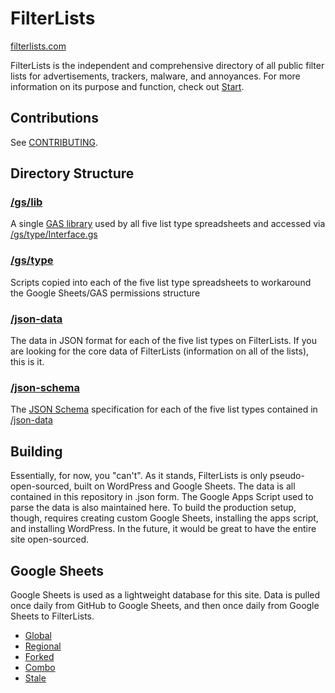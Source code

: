 # FilterLists
[filterlists.com](https://filterlists.com)

FilterLists is the independent and comprehensive directory of all public filter lists for advertisements, trackers, malware, and annoyances. For more information on its purpose and function, check out [Start](https://filterlists.com/start/).

## Contributions
See [CONTRIBUTING](https://github.com/collinbarrett/FilterLists/blob/master/CONTRIBUTING.md).

## Directory Structure

### [/gs/lib](https://github.com/collinbarrett/FilterLists/tree/master/gs/lib)
A single [GAS library](https://developers.google.com/apps-script/guide_libraries) used by all five list type spreadsheets and accessed via [/gs/type/Interface.gs](https://github.com/collinbarrett/FilterLists/blob/master/gs/type/Interface.gs)

### [/gs/type](https://github.com/collinbarrett/FilterLists/tree/master/gs/type)
Scripts copied into each of the five list type spreadsheets to workaround the Google Sheets/GAS permissions structure

### [/json-data](https://github.com/collinbarrett/FilterLists/tree/master/json-data)
The data in JSON format for each of the five list types on FilterLists. If you are looking for the core data of FilterLists (information on all of the lists), this is it.

### [/json-schema](https://github.com/collinbarrett/FilterLists/tree/master/json-schema)
The [JSON Schema](http://json-schema.org/) specification for each of the five list types contained in [/json-data](https://github.com/collinbarrett/FilterLists/tree/master/json-data)

## Building
Essentially, for now, you "can't". As it stands, FilterLists is only pseudo-open-sourced, built on WordPress and Google Sheets. The data is all contained in this repository in .json form. The Google Apps Script used to parse the data is also maintained here. To build the production setup, though, requires creating custom Google Sheets, installing the apps script, and installing WordPress. In the future, it would be great to have the entire site open-sourced.

## Google Sheets
Google Sheets is used as a lightweight database for this site. Data is pulled once daily from GitHub to Google Sheets, and then once daily from Google Sheets to FilterLists.
 - [Global](https://docs.google.com/spreadsheets/d/1RB5zne9-tIoT5mIbAq1c6-5447UI0emWngOaTgjiCAE/edit?usp=sharing)
 - [Regional](https://docs.google.com/spreadsheets/d/1Xb1y9OZ71zjkq5MiBmyCHsvFYdUfVRx6PAnlS93lqd4/edit?usp=sharing)
 - [Forked](https://docs.google.com/spreadsheets/d/1TX29KMGNVxgj7f6TD0RiuMCLfKhM5qVIG1dkNTesV5Y/edit?usp=sharing)
 - [Combo](https://docs.google.com/spreadsheets/d/15OULPbqny8Lc7qtoftDvgIerUt8id6MdlSnIcwpsdJs/edit?usp=sharing)
 - [Stale](https://docs.google.com/spreadsheets/d/17SZKzZSMHfP0rz2xxAb0bGnfxTSkqpYCAyhjHO0cmAM/edit?usp=sharing)
